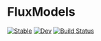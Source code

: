 # FluxModels

[![Stable](https://img.shields.io/badge/docs-stable-blue.svg)](https://darsnack.github.io/FluxModels.jl/stable)
[![Dev](https://img.shields.io/badge/docs-dev-blue.svg)](https://darsnack.github.io/FluxModels.jl/dev)
[![Build Status](https://github.com/darsnack/FluxModels.jl/workflows/CI/badge.svg)](https://github.com/darsnack/FluxModels.jl/actions)
